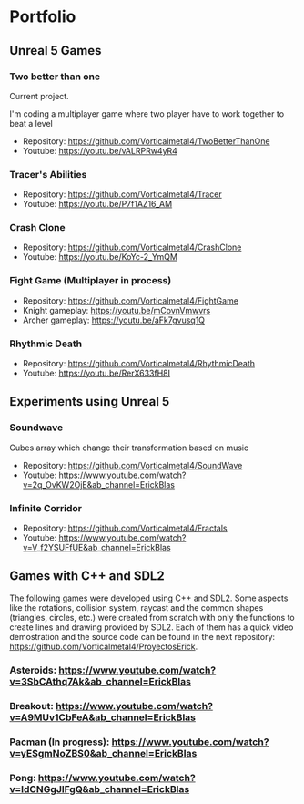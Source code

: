 # Portfolio

## Unreal 5 Games
### Two better than one
Current project. 

I'm coding a multiplayer game where two player have to work together to beat a level
- Repository: https://github.com/Vorticalmetal4/TwoBetterThanOne
- Youtube: https://youtu.be/vALRPRw4yR4

### Tracer's Abilities
- Repository: https://github.com/Vorticalmetal4/Tracer
- Youtube: https://youtu.be/P7f1AZ16_AM
### Crash Clone
- Repository: https://github.com/Vorticalmetal4/CrashClone
- Youtube: https://youtu.be/KoYc-2_YmQM
### Fight Game (Multiplayer in process)
- Repository: https://github.com/Vorticalmetal4/FightGame
- Knight gameplay: https://youtu.be/mCovnVmwvrs
- Archer gameplay: https://youtu.be/aFk7gvusq1Q
### Rhythmic Death 
- Repository: https://github.com/Vorticalmetal4/RhythmicDeath
- Youtube: https://youtu.be/RerX633fH8I

## Experiments using Unreal 5
### Soundwave
Cubes array which change their transformation based on music
- Repository: https://github.com/Vorticalmetal4/SoundWave
- Youtube: https://www.youtube.com/watch?v=2q_OvKW2OjE&ab_channel=ErickBlas
### Infinite Corridor
- Repository: https://github.com/Vorticalmetal4/Fractals
- Youtube: https://www.youtube.com/watch?v=V_f2YSUFfUE&ab_channel=ErickBlas

## Games with C++ and SDL2
The following games were developed using C++ and SDL2. Some aspects like the rotations, collision system, raycast and the common shapes (triangles, circles, etc.) were created from scratch with only the functions to create lines and drawing provided by SDL2. Each of them has a quick video demostration and the source code can be found in the next repository: https://github.com/Vorticalmetal4/ProyectosErick.

### Asteroids: https://www.youtube.com/watch?v=3SbCAthq7Ak&ab_channel=ErickBlas
### Breakout: https://www.youtube.com/watch?v=A9MUv1CbFeA&ab_channel=ErickBlas
### Pacman (In progress): https://www.youtube.com/watch?v=yESgmNoZBS0&ab_channel=ErickBlas
### Pong: https://www.youtube.com/watch?v=ldCNGgJlFgQ&ab_channel=ErickBlas

